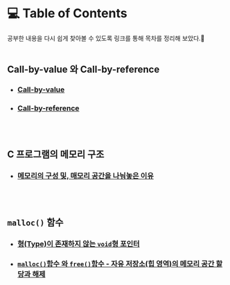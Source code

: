 # 💻 Table of Contents
공부한 내용을 다시 쉽게 찾아볼 수 있도록 링크를 통해 목차를 정리해 보았다.📌<br>
<br>

## Call-by-value 와 Call-by-reference
- ### [Call-by-value](https://github.com/Yoonsik-2002/data-structure-study/tree/main/src/000_other_knowledge/000_call_by_value_and_call_by_reference#call-by-value)
- ### [Call-by-reference](https://github.com/Yoonsik-2002/data-structure-study/tree/main/src/000_other_knowledge/000_call_by_value_and_call_by_reference#call-by-reference)
<br><br>

## C 프로그램의 메모리 구조
- ### [메모리의 구성 및, 매모리 공간을 나눠놓은 이유](https://github.com/Yoonsik-2002/data-structure-study/tree/main/src/000_other_knowledge/001_memory_area_of_c_program#%EB%A9%94%EB%AA%A8%EB%A6%AC%EC%9D%98-%EA%B5%AC%EC%84%B1)
<br><br>

## `malloc()` 함수
- ### [형(Type)이 존재하지 않는 `void`형 포인터](https://github.com/Yoonsik-2002/data-structure-study/tree/main/src/000_other_knowledge/002_malloc_function#%ED%98%95type%EC%9D%B4-%EC%A1%B4%EC%9E%AC%ED%95%98%EC%A7%80-%EC%95%8A%EB%8A%94-void-%ED%98%95-%ED%8F%AC%EC%9D%B8%ED%84%B0)
- ### [`malloc()`함수 와 `free()`함수 - 자유 저장소(힙 영역)의 메모리 공간 할당과 해제](https://github.com/Yoonsik-2002/data-structure-study/tree/main/src/000_other_knowledge/002_malloc_function#%EC%9E%90%EC%9C%A0-%EC%A0%80%EC%9E%A5%EC%86%8C%ED%9E%99-%EC%98%81%EC%97%AD%EC%9D%98-%EB%A9%94%EB%AA%A8%EB%A6%AC-%EA%B3%B5%EA%B0%84-%ED%95%A0%EB%8B%B9%EA%B3%BC-%ED%95%B4%EC%A0%9C)
<br><br>
